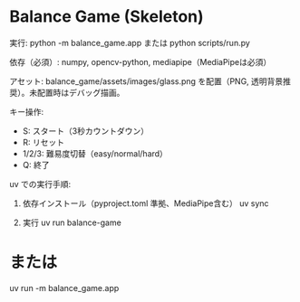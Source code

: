 Balance Game (Skeleton)
=======================

実行:
python -m balance_game.app
または python scripts/run.py

依存（必須）: numpy, opencv-python, mediapipe（MediaPipeは必須）

アセット:
balance_game/assets/images/glass.png を配置（PNG, 透明背景推奨）。未配置時はデバッグ描画。

キー操作:
- S: スタート（3秒カウントダウン）
- R: リセット
- 1/2/3: 難易度切替（easy/normal/hard）
- Q: 終了

uv での実行手順:
1) 依存インストール（pyproject.toml 準拠、MediaPipe含む）
uv sync

2) 実行
uv run balance-game
# または
uv run -m balance_game.app

